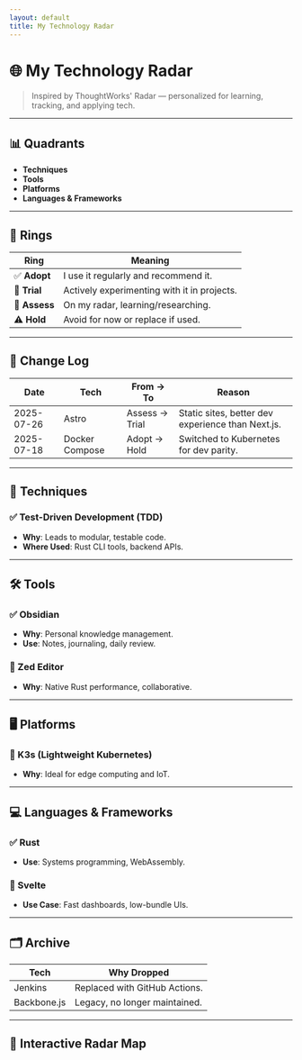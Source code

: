 ```yaml
---
layout: default
title: My Technology Radar
---
```


# 🌐 My Technology Radar

> Inspired by ThoughtWorks' Radar — personalized for learning, tracking, and applying tech.

---

## 📊 Quadrants

- **Techniques**
- **Tools**
- **Platforms**
- **Languages & Frameworks**

---

## 🏹 Rings

| Ring | Meaning |
|------|---------|
| ✅ **Adopt** | I use it regularly and recommend it. |
| 🧪 **Trial** | Actively experimenting with it in projects. |
| 🔬 **Assess** | On my radar, learning/researching. |
| ⚠️ **Hold** | Avoid for now or replace if used. |

---

## 🔄 Change Log

| Date | Tech | From → To | Reason |
|------|------|-----------|--------|
| 2025-07-26 | Astro | Assess → Trial | Static sites, better dev experience than Next.js. |
| 2025-07-18 | Docker Compose | Adopt → Hold | Switched to Kubernetes for dev parity. |

---

## 🧠 Techniques

### ✅ Test-Driven Development (TDD)
- **Why**: Leads to modular, testable code.
- **Where Used**: Rust CLI tools, backend APIs.

---

## 🛠️ Tools

### ✅ Obsidian
- **Why**: Personal knowledge management.
- **Use**: Notes, journaling, daily review.

### 🧪 Zed Editor
- **Why**: Native Rust performance, collaborative.

---

## 🖥️ Platforms

### 🔬 K3s (Lightweight Kubernetes)
- **Why**: Ideal for edge computing and IoT.

---

## 💻 Languages & Frameworks

### ✅ Rust
- **Use**: Systems programming, WebAssembly.

### 🧪 Svelte
- **Use Case**: Fast dashboards, low-bundle UIs.

---

## 🗂️ Archive

| Tech | Why Dropped |
|------|-------------|
| Jenkins | Replaced with GitHub Actions. |
| Backbone.js | Legacy, no longer maintained. |
---

## 🧭 Interactive Radar Map

<div id="radar" style="margin-top: 2rem;"></div>
<script src="https://d3js.org/d3.v6.min.js"></script>
<script src="/assets/radar-data.js"></script>
<script src="/assets/radar.js"></script>
